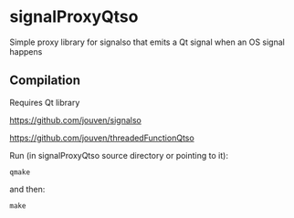 # signalProxyQtso
Simple proxy library for signalso that emits a Qt signal when an OS signal happens

Compilation
-----------
Requires Qt library

https://github.com/jouven/signalso

https://github.com/jouven/threadedFunctionQtso

Run (in signalProxyQtso source directory or pointing to it):

    qmake

and then:

    make
